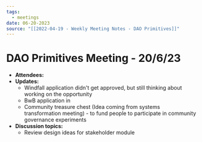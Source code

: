 ```yaml
---
tags:
  - meetings
date: 06-20-2023
source: "[[2022-04-19 - Weekly Meeting Notes - DAO Primitives]]"
---
```


# DAO Primitives Meeting - 20/6/23

- **Attendees:**
- **Updates:**
	- Windfall application didn't get approved, but still thinking about working on the opportunity
	- BwB application in
	- Community treasure chest (Idea coming from systems transformation meeting) - to fund people to participate in community governance experiments
- **Discussion topics:**
	- Review design ideas for stakeholder module